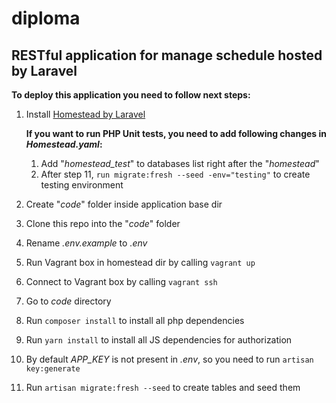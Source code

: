 # diploma
## RESTful application for manage schedule hosted by Laravel

**To deploy this application you need to follow next steps:**
1. Install [Homestead by Laravel](https://laravel.com/docs/5.6/homestead)
   
   **If you want to run PHP Unit tests, you need to add following changes in *Homestead.yaml*:**
   1. Add "*homestead_test*" to databases list right after the "*homestead*"
   2. After step 11, ```run migrate:fresh --seed -env="testing"``` to create testing environment

2. Create "*code*" folder inside application base dir
3. Clone this repo into the "*code*" folder
4. Rename *.env.example* to *.env*
5. Run Vagrant box in homestead dir by calling ```vagrant up```
6. Connect to Vagrant box by calling ```vagrant ssh``` 
7. Go to *code* directory
8. Run ```composer install``` to install all php dependencies
9. Run ```yarn install``` to install all JS dependencies for authorization
10. By default *APP_KEY* is not present in *.env*, so you need to run 
```artisan key:generate```
11. Run ```artisan migrate:fresh --seed``` to create tables and seed them
